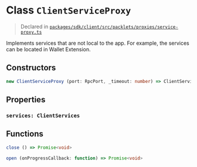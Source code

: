 # Class `ClientServiceProxy`
> Declared in [`packages/sdk/client/src/packlets/proxies/service-proxy.ts`]()

Implements services that are not local to the app.
For example, the services can be located in Wallet Extension.

## Constructors
```ts
new ClientServiceProxy (port: RpcPort, _timeout: number) => ClientServiceProxy
```

## Properties
### `services: ClientServices`

## Functions
```ts
close () => Promise<void>
```
```ts
open (onProgressCallback: function) => Promise<void>
```